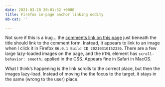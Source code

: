 ```yaml
---
date: 2021-03-28 20:01:52 +0000
title: Firefox in-page anchor linking oddity
mb-cat: ''

---
```

Not sure if this is a bug... the [comments link on this page](https://www.thisdaysportion.com/posts/cms-component-ui/) just beneath the title should link to the comment form. Instead, it appears to link to an image when I click it in Firefox `86.0.1 Build ID 20210310152336`. There are a few large lazy-loaded images on the page, and the `HTML` element has `scroll-behavior: smooth;` applied in the CSS. Appears fine in Safari in MacOS.

What I think’s happening is the link scrolls to the correct place, but then the images lazy-load. Instead of moving the the focus to the target, it stays in the same (wrong to the user) place.